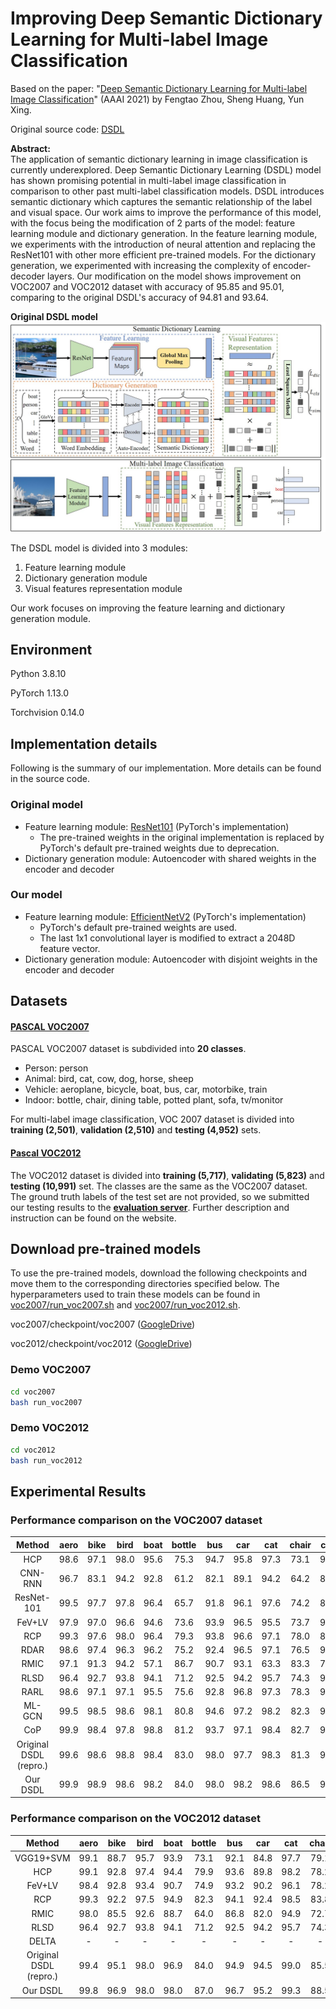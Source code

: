 # Improving Deep Semantic Dictionary Learning for Multi-label Image Classification

Based on the paper: "[Deep Semantic Dictionary Learning for Multi-label Image Classification](https://ojs.aaai.org/index.php/AAAI/article/view/16472)" (AAAI 2021) by Fengtao Zhou, Sheng Huang, Yun Xing.

Original source code: [DSDL](https://github.com/FT-ZHOU-ZZZ/DSDL)

**Abstract:**  
The application of semantic dictionary learning in image classification is currently underexplored. Deep Semantic Dictionary Learning (DSDL) model has shown promising potential in multi-label image classification in comparison to other past multi-label classification models. DSDL introduces semantic dictionary which captures the semantic relationship of the label and visual space.
Our work aims to improve the performance of this model, with the focus being the modification of 2 parts of the model: feature learning module and dictionary generation. In the feature learning module, we experiments with the introduction of neural attention and replacing the ResNet101 with other more efficient pre-trained models. For the dictionary generation, we experimented with increasing the complexity of encoder-decoder layers.
Our modification on the model shows improvement on VOC2007 and VOC2012 dataset with accuracy of 95.85 and 95.01, comparing to the original DSDL's accuracy of 94.81 and 93.64.

**Original DSDL model**
![Pipeline](framework.jpg)

The DSDL model is divided into 3 modules:
1. Feature learning module
2. Dictionary generation module
3. Visual features representation module

Our work focuses on improving the feature learning and dictionary generation module.


## Environment

Python 3.8.10

PyTorch 1.13.0

Torchvision 0.14.0


## Implementation details
Following is the summary of our implementation. More details can be found in the source code.
### Original model
- Feature learning module: [ResNet101](https://arxiv.org/abs/1512.03385) (PyTorch's implementation) <br/>
  - The pre-trained weights in the original implementation is replaced by PyTorch's default pre-trained weights due to deprecation.
- Dictionary generation module: Autoencoder with shared weights in the encoder and decoder

### Our model
- Feature learning module: [EfficientNetV2](https://arxiv.org/abs/2104.00298) (PyTorch's implementation) <br/>
  - PyTorch's default pre-trained weights are used.
  - The last 1x1 convolutional layer is modified to extract a 2048D feature vector.
- Dictionary generation module: Autoencoder with disjoint weights in the encoder and decoder


## Datasets
#### [PASCAL VOC2007](http://host.robots.ox.ac.uk/pascal/VOC/voc2007/)
PASCAL VOC2007 dataset is subdivided into **20 classes**.

* Person: person
* Animal: bird, cat, cow, dog, horse, sheep
* Vehicle: aeroplane, bicycle, boat, bus, car, motorbike, train
* Indoor: bottle, chair, dining table, potted plant, sofa, tv/monitor

For multi-label image classification, VOC 2007 dataset is divided into
**training (2,501)**, **validation (2,510)** and **testing (4,952)** sets.

#### [Pascal VOC2012](http://host.robots.ox.ac.uk/pascal/VOC/voc2012/)
The VOC2012 dataset is divided into **training (5,717)**, **validating (5,823)** and **testing (10,991)** set. The classes are the same as the VOC2007 dataset. <br />
The ground truth labels of the test set are not provided, so we submitted our testing results to the **[evaluation server](http://host.robots.ox.ac.uk:8080/)**. Further description and instruction can be found on the website.

## Download pre-trained models
To use the pre-trained models, download the following checkpoints and move them to the corresponding directories specified below. The hyperparameters used to train these models can be found in [voc2007/run_voc2007.sh](https://github.com/kaiitunnz/CS470-Team-9-Improving-DSDL/blob/f6980e24eddec91bb3fe1ce0a705d603cfba7faa/voc2007/run_voc2007.sh#L12) and [voc2007/run_voc2012.sh](https://github.com/kaiitunnz/CS470-Team-9-Improving-DSDL/blob/f6980e24eddec91bb3fe1ce0a705d603cfba7faa/voc2012/run_voc2012.sh#L12).

voc2007/checkpoint/voc2007 ([GoogleDrive](https://drive.google.com/file/d/1Hn_r5ulqnvcN_8JQQQvOv1CsZQQQjMxa/view?usp=sharing))

voc2012/checkpoint/voc2012 ([GoogleDrive](https://drive.google.com/file/d/12tyTS-35FiQuSnSxGN08HJ0t8oqJteb3/view?usp=sharing))

### Demo VOC2007

```sh
cd voc2007
bash run_voc2007
```

### Demo VOC2012

```sh
cd voc2012
bash run_voc2012
```

## Experimental Results
### Performance comparison on the VOC2007 dataset
|    Method    | aero  |  bike |  bird |  boat | bottle|  bus  |  car  |  cat  | chair |  cow  | table |  dog  | horse | motor | person| plant | sheep |  sofa | train |   tv  | mAP |
|:------------:|:-----:|:-----:|:-----:|:-----:|:-----:|:-----:|:-----:|:-----:|:-----:|:-----:|:-----:|:-----:|:-----:|:-----:|:-----:|:-----:|:-----:|:-----:|:-----:|:-----:|:---:|
|HCP           | 98.6  |	97.1  |	98.0  |	95.6  |	75.3  |	94.7  |	95.8  |	97.3  |	73.1  |	90.2  |	80.0  |	97.3  |	96.1  |	94.9  |	96.3  |	78.3  |	94.7  |	76.2  |	97.9  |	91.5  |	90.9|
|CNN-RNN       | 96.7  |	83.1  |	94.2  |	92.8  |	61.2  |	82.1  |	89.1  |	94.2  |	64.2  |	83.6  |	70.0  |	92.4  |	91.7  |	84.2  |	93.7  |	59.8  |	93.2  |	75.3  |	99.7  |	78.6  |	84.0|
|ResNet-101    | 99.5  |	97.7  |	97.8  |	96.4  |	65.7  |	91.8  |	96.1  |	97.6  |	74.2  |	80.9  |	85.0  |	98.4  |	96.5  |	95.9  |	98.4  |	70.1  |	88.3  |	80.2  |	98.9  |	89.2  |	89.9|
|FeV+LV        | 97.9  |	97.0  |	96.6  |	94.6  |	73.6  |	93.9  |	96.5  |	95.5  |	73.7  |	90.3  |	82.8  |	95.4  |	97.7  |	95.9  |	98.6  |	77.6  |	88.7  |	78.0  |	98.3  |	89.0  |	90.6|
|RCP           | 99.3  |	97.6  |	98.0  |	96.4  |	79.3  |	93.8  |	96.6  |	97.1  |	78.0  |	88.7  |	87.1  |	97.1  |	96.3  |	95.4  |	99.1  |	82.1  |	93.6  |	82.2  |	98.4  |	92.8  |	92.5|
|RDAR          | 98.6  |	97.4  |	96.3  |	96.2  |	75.2  |	92.4  |	96.5  |	97.1  |	76.5  |	92.0  |	87.7  |	96.8  |	97.5  |	93.8  |	98.5  |	81.6  |	93.7  |	82.8  |	98.6  |	89.3  |	91.9|
|RMIC          | 97.1  |	91.3  |	94.2  |	57.1  |	86.7  |	90.7  |	93.1  |	63.3  |	83.3  |	76.4  |	92.8  |	94.4  |	91.6  |	95.1  |	92.3  |	59.7  |	86.0  |	69.5  |	96.4  |	79.0  |	84.5|
|RLSD          | 96.4  |	92.7  |	93.8  |	94.1  |	71.2  |	92.5  |	94.2  |	95.7  |	74.3  |	90.0  |	74.2  |	95.4  |	96.2  |	92.1  |	97.9  |	66.9  |	93.5  |	73.7  |	97.5  |	87.6  |	88.5|
|RARL          | 98.6  |	97.1  |	97.1  |	95.5  |	75.6  |	92.8  |	96.8  |	97.3  |	78.3  |	92.2  |	87.6  |	96.9  |	96.5  |	93.6  |	98.5  |	81.6  |	93.1  |	83.2  |	98.5  |	89.3  |	92.0|
|ML-GCN        | 99.5  |	98.5  |	98.6  |	98.1  |	80.8  |	94.6  |	97.2  |	98.2  |	82.3  |	95.7  |	86.4  |	98.2  |	98.4  |	96.7  |	99.0  |	84.7  |	96.7  |	84.3  |	98.9  |	93.7  |	94.0|
|CoP           | 99.9  |	98.4  |	97.8  |	98.8  |	81.2  |	93.7  |	97.1  |	98.4  |	82.7  |	94.6  |	87.1  |	98.1  |	97.6  |	96.2  |	98.8  |	83.2  |	96.2  |	84.7  |	99.1  |	93.5  |	93.8|
|Original DSDL (repro.) | 99.6 | 98.6 | 98.8 | 98.4 | 83.0 | 98.0 | 97.7 | 98.3 | 81.3 | 96.5 | 89.1 | 99.2 | 98.5 | 98.3 | 99.1 | 85.4 | 99.1 | 83.4 | 98.4 | 95.4  |	94.8  |
|Our DSDL   | 99.9  |	98.9  |	98.6  |	98.2  |	84.0  |	98.0  |	98.2  |	98.6  |	86.5  |	97.7  |	92.1  |	99.3  |	98.9  |	98.6  |	99.1  |	88.8  |	98.5  | 87.1  |	99.5  |	96.6  |	95.8  |


### Performance comparison on the VOC2012 dataset
|    Method    | aero  |  bike |  bird |  boat | bottle|  bus  |  car  |  cat  | chair |  cow  | table |  dog  | horse | motor | person| plant | sheep |  sofa | train |   tv  | mAP |
|:------------:|:-----:|:-----:|:-----:|:-----:|:-----:|:-----:|:-----:|:-----:|:-----:|:-----:|:-----:|:-----:|:-----:|:-----:|:-----:|:-----:|:-----:|:-----:|:-----:|:-----:|:---:|
|VGG19+SVM     | 99.1  | 88.7  | 95.7  | 93.9  | 73.1  | 92.1  | 84.8  | 97.7  | 79.1  | 90.7  | 83.2  | 97.3  | 96.2  | 94.3  | 96.9  | 63.4  | 93.2  | 74.6  | 97.3  | 87.9  | 89.0|
|HCP           | 99.1  | 92.8  | 97.4  | 94.4  | 79.9  | 93.6  | 89.8  | 98.2  | 78.2  | 94.9  | 79.8  | 97.8  | 97.0  | 93.8  | 96.4  | 74.3  | 94.7  | 71.9  | 96.7  | 88.6  | 90.5|
|FeV+LV        | 98.4  | 92.8  | 93.4  | 90.7  | 74.9  | 93.2  | 90.2  | 96.1  | 78.2  | 89.8  | 80.6  | 95.7  | 96.1  | 95.3  | 97.5  | 73.1  | 91.2  | 75.4  | 97.0  | 88.2  | 89.4|
|RCP           | 99.3  | 92.2  | 97.5  | 94.9  | 82.3  | 94.1  | 92.4  | 98.5  | 83.8  | 93.5  | 83.1  | 98.1  | 97.3  | 96.0  | 98.8  | 77.7  | 95.1  | 79.4  | 97.7  | 92.4  | 92.2|
|RMIC          | 98.0  | 85.5  | 92.6  | 88.7  | 64.0  | 86.8  | 82.0  | 94.9  | 72.7  | 83.1  | 73.4  | 95.2  | 91.7  | 90.8  | 95.5  | 58.3  | 87.6  | 70.6  | 93.8  | 83.0  | 84.4|
|RLSD          | 96.4  | 92.7  | 93.8  | 94.1  | 71.2  | 92.5  | 94.2  | 95.7  | 74.3  | 90.0  | 74.2  | 95.4  | 96.2  | 92.1  | 97.9  | 66.9  | 93.5  | 73.7  | 97.5  | 87.6  | 88.5|
|DELTA         |   -   |   -   |   -   |   -   |   -   |   -   |   -   |   -   |   -   |   -   |   -   |   -   |   -   |   -   |   -   |   -   |   -   |   -   |   -   |   -   | 90.3|
|Original DSDL (repro.) | 99.4 | 95.1 | 98.0 | 96.9 | 84.0 | 94.9 | 94.5 | 99.0 | 85.5 | 95.8 | 83.5 | 98.6 | 97.7 | 96.5 | 98.6 | 83.3 | 97.6 | 81.1 | 98.4 | 94.5 | 93.6|
|Our DSDL  | 99.8  | 96.9  | 98.0  | 98.0  | 87.0  | 96.7  | 95.2  | 99.3  | 88.5  | 98.1  | 87.2  | 98.9  | 99.3  | 97.0  | 98.8  | 84.3  | 98.9  | 84.1  | 99.0  | 95.2  | 95.0|
